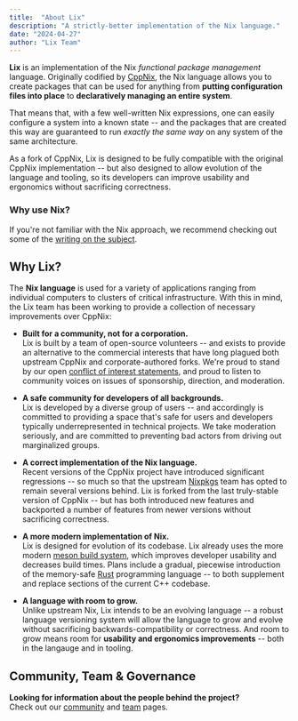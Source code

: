 ```yaml
---
title:  "About Lix"
description: "A strictly-better implementation of the Nix language."
date: "2024-04-27"
author: "Lix Team"
---
```


**Lix** is an implementation of the Nix _functional package management_ language. Originally
codified by [CppNix](https://github.com/NixOS/nix/), the Nix language allows you to create
packages that can be used for anything from **putting configuration files into place** to 
**declaratively managing an entire system**. 

That means that, with a few well-written Nix expressions, one 
can easily configure a system into a known state -- and the packages that are created this
way are guaranteed to run _exactly the same way_ on any system of the same architecture.

As a fork of CppNix, Lix is designed to be fully compatible with the original CppNix 
implementation -- but also designed to allow evolution of the language and tooling, so
its developers can improve usability and ergonomics without sacrificing correctness.

### Why use Nix?

If you're not familiar with the Nix approach, we recommend checking out some of the 
[writing on the subject](https://nixos.org/guides/nix-pills/01-why-you-should-give-it-a-try.html).


## Why Lix?

The **Nix language** is used for a variety of applications ranging from individual computers
to clusters of critical infrastructure. With this in mind, the Lix team has been working to
provide a collection of necessary improvements over CppNix:

- **Built for a community, not for a corporation.**  
  Lix is built by a team of open-source volunteers -- and exists to provide an alternative to the
  commercial interests that have long plagued both upstream CppNix and corporate-authored forks.
  We're proud to stand by our open [conflict of interest statements](/team#conflict-of-interest-statements),
  and proud to listen to community voices on issues of sponsorship, direction, and moderation.

- **A safe community for developers of all backgrounds.**  
  Lix is developed by a diverse group of users -- and accordingly is committed to providing a
  space that's safe for users and developers typically underrepresented in technical projects.
  We take moderation seriously, and are committed to preventing bad actors from driving out 
  marginalized groups.

- **A correct implementation of the Nix language.**  
  Recent versions of the CppNix project have introduced significant regressions -- so much so
  that the upstream [Nixpkgs](https://github.com/nixos/nixpkgs) team has opted to remain several
  versions behind. Lix is forked from the last truly-stable version of CppNix -- but has both
  introduced new features and backported a number of features from newer versions without
  sacrificing correctness.

- **A more modern implementation of Nix.**  
  Lix is designed for evolution of its codebase. Lix already uses the more modern 
  [meson build system](https://mesonbuild.com/), which improves developer usability and decreases build times. 
  Plans include a gradual, piecewise introduction of the memory-safe [Rust](https://www.rust-lang.org/)
  programming language -- to both supplement and replace sections of the current C++ codebase. 

- **A language with room to grow.**  
  Unlike upstream Nix, Lix intends to be an evolving language -- a robust language versioning
  system will allow the language to grow and evolve without sacrificing backwards-compatibility or correctness.
  And room to grow means room for **usability and ergonomics improvements** -- both in the langauge and in
  tooling.
  

## Community, Team & Governance

**Looking for information about the people behind the project?**  
Check out our [community](/community) and [team](/team) pages.